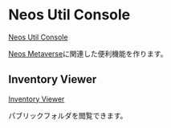 # Neos Util Console

[Neos Util Console](https://util.neos.love)

[Neos Metaverse](https://neos.com/)に関連した便利機能を作ります。

## Inventory Viewer

[Inventory Viewer](https://util.neos.love/inventory/v1/top)

パブリックフォルダを閲覧できます。
